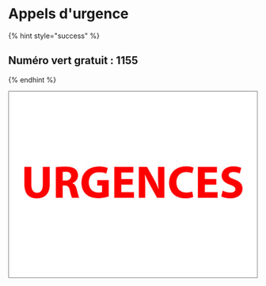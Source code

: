 # Appels d'urgence



{% hint style="success" %}
## Numéro vert gratuit : 1155
{% endhint %}



![](../.gitbook/assets/urgences.jpg)


